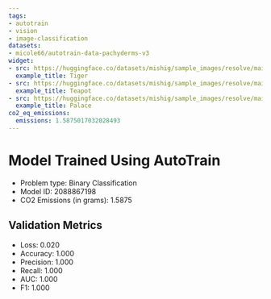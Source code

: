 ```yaml
---
tags:
- autotrain
- vision
- image-classification
datasets:
- micole66/autotrain-data-pachyderms-v3
widget:
- src: https://huggingface.co/datasets/mishig/sample_images/resolve/main/tiger.jpg
  example_title: Tiger
- src: https://huggingface.co/datasets/mishig/sample_images/resolve/main/teapot.jpg
  example_title: Teapot
- src: https://huggingface.co/datasets/mishig/sample_images/resolve/main/palace.jpg
  example_title: Palace
co2_eq_emissions:
  emissions: 1.5875017032028493
---
```


# Model Trained Using AutoTrain

- Problem type: Binary Classification
- Model ID: 2088867198
- CO2 Emissions (in grams): 1.5875

## Validation Metrics

- Loss: 0.020
- Accuracy: 1.000
- Precision: 1.000
- Recall: 1.000
- AUC: 1.000
- F1: 1.000